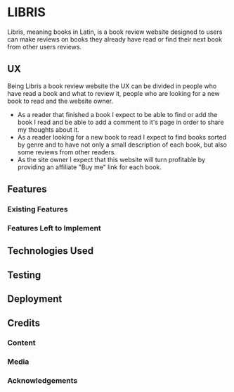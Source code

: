 # LIBRIS

Libris, meaning books in Latin, is a book review website designed to users can make reviews on books they already have read or find their next book from other users reviews.

## UX

Being Libris a book review website the UX can be divided in people who have read a book and what to review it, people who are looking for a new book to read and the website owner.

- As a reader that finished a book I expect to be able to find or add the book I read and be able to add a comment to it's page in order to share my thoughts about it.
- As a reader looking for a new book to read I expect to find books sorted by genre and to have not only a small description of each book, but also some reviews from other readers.
- As the site owner I expect that this website will turn profitable by providing an affiliate "Buy me" link for each book.

## Features

### Existing Features

### Features Left to Implement

## Technologies Used

## Testing

## Deployment

## Credits

### Content

### Media

### Acknowledgements